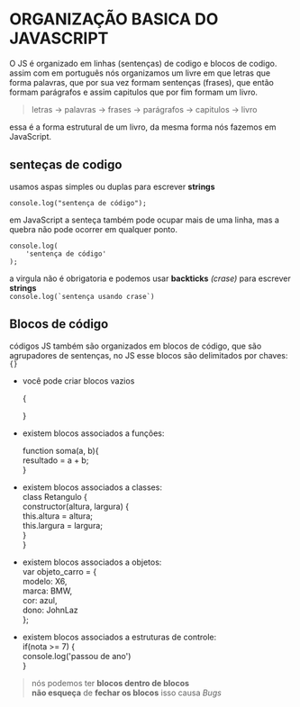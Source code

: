 # ORGANIZAÇÃO BASICA DO JAVASCRIPT

O JS é organizado em linhas (sentenças) de codigo e blocos de codigo.  
assim com em português nós organizamos um livre em que letras que forma palavras, que por sua vez formam sentenças (frases), que então formam parágrafos e assim capitulos que por fim formam um livro.  

> letras -> palavras -> frases -> parágrafos -> capitulos -> livro

essa é a forma estrutural de um livro, da mesma forma nós fazemos em JavaScript.

## senteças de codigo

usamos aspas simples ou duplas para escrever **strings**  

`console.log("sentença de código");`

em JavaScript a senteça também pode ocupar mais de uma linha, mas a quebra não pode ocorrer em qualquer ponto.

    console.log(
        'sentença de código'
    );

a virgula não é obrigatoria e podemos usar **backticks** *(crase)* para escrever **strings**  
``console.log(`sentença usando crase`)``

## Blocos de código

códigos JS também são organizados em blocos de código, que são agrupadores de sentenças, no JS esse blocos são delimitados por chaves: `{}`  

- você pode criar blocos vazios  

    {

    }

- existem blocos associados a funções:  

    function soma(a, b){  
        resultado = a + b;  
    }  

- existem blocos associados a classes:  
    class Retangulo {  
        constructor(altura, largura) {  
        this.altura = altura;  
        this.largura = largura;  
        }  
    }

- existem blocos associados a objetos:  
    var objeto_carro = {  
        modelo: X6,  
        marca: BMW,  
        cor: azul,  
        dono: JohnLaz  
    };  

- existem blocos associados a estruturas de controle:  
    if(nota >= 7) {  
        console.log('passou de ano')  
    }  

> nós podemos ter **blocos dentro de blocos**  
> **não esqueça** de **fechar os blocos** isso causa *Bugs*
